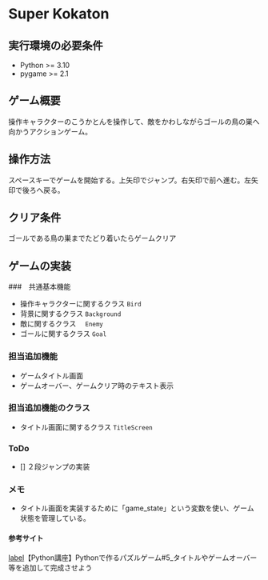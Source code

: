 # Super Kokaton
## 実行環境の必要条件
* Python >= 3.10
* pygame >= 2.1

## ゲーム概要
操作キャラクターのこうかとんを操作して、敵をかわしながらゴールの鳥の巣へ向かうアクションゲーム。

## 操作方法
スペースキーでゲームを開始する。上矢印でジャンプ。右矢印で前へ進む。左矢印で後ろへ戻る。

## クリア条件
ゴールである鳥の巣までたどり着いたらゲームクリア

## ゲームの実装
###　共通基本機能
* 操作キャラクターに関するクラス  `Bird`
* 背景に関するクラス  `Background`
* 敵に関するクラス　 `Enemy`
* ゴールに関するクラス  `Goal`

### 担当追加機能
* ゲームタイトル画面
* ゲームオーバー、ゲームクリア時のテキスト表示

### 担当追加機能のクラス
* タイトル画面に関するクラス  `TitleScreen`

### ToDo
- [] ２段ジャンプの実装

### メモ
* タイトル画面を実装するために「game_state」という変数を使い、ゲーム状態を管理している。

#### 参考サイト
[label](https://inomacreate.com/python-05-pazulgame/)【Python講座】Pythonで作るパズルゲーム#5_タイトルやゲームオーバー等を追加して完成させよう
